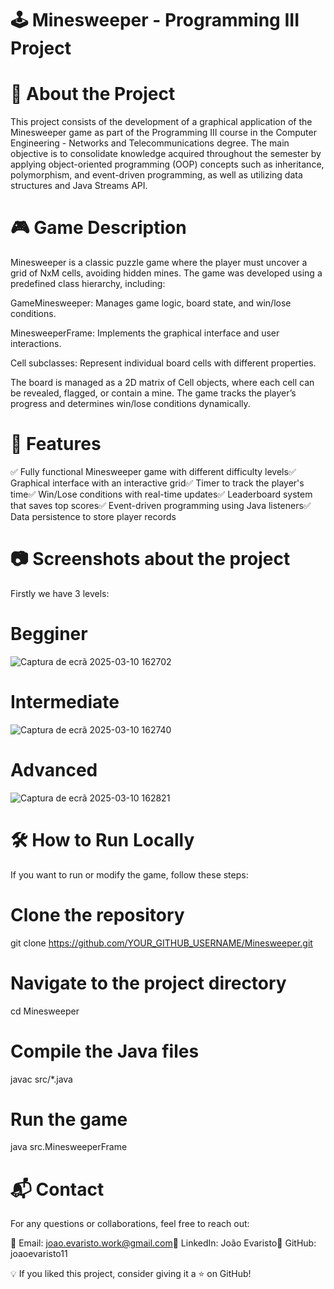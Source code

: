 # 🕹️ Minesweeper - Programming III Project

# 📌 About the Project

This project consists of the development of a graphical application of the Minesweeper game as part of the Programming III course in the Computer Engineering - Networks and Telecommunications degree. The main objective is to consolidate knowledge acquired throughout the semester by applying object-oriented programming (OOP) concepts such as inheritance, polymorphism, and event-driven programming, as well as utilizing data structures and Java Streams API.

# 🎮 Game Description

Minesweeper is a classic puzzle game where the player must uncover a grid of NxM cells, avoiding hidden mines. The game was developed using a predefined class hierarchy, including:

GameMinesweeper: Manages game logic, board state, and win/lose conditions.

MinesweeperFrame: Implements the graphical interface and user interactions.

Cell subclasses: Represent individual board cells with different properties.

The board is managed as a 2D matrix of Cell objects, where each cell can be revealed, flagged, or contain a mine. The game tracks the player’s progress and determines win/lose conditions dynamically.

# 🚀 Features

✅ Fully functional Minesweeper game with different difficulty levels✅ Graphical interface with an interactive grid✅ Timer to track the player's time✅ Win/Lose conditions with real-time updates✅ Leaderboard system that saves top scores✅ Event-driven programming using Java listeners✅ Data persistence to store player records

# 📷 Screenshots about the project

Firstly we have 3 levels:

# Begginer

![Captura de ecrã 2025-03-10 162702](https://github.com/user-attachments/assets/e2389cc1-88ee-43ab-a404-e4ca4e0fb8e7)

# Intermediate

![Captura de ecrã 2025-03-10 162740](https://github.com/user-attachments/assets/54d0983a-15a8-43bb-b421-3b1d94758c98)

# Advanced

![Captura de ecrã 2025-03-10 162821](https://github.com/user-attachments/assets/e85ca43e-c849-4e1c-90b5-2e600c2e6d8d)



# 🛠️ How to Run Locally

If you want to run or modify the game, follow these steps:

# Clone the repository

 git clone https://github.com/YOUR_GITHUB_USERNAME/Minesweeper.git  

# Navigate to the project directory

 cd Minesweeper  

# Compile the Java files

 javac src/*.java  

# Run the game

 java src.MinesweeperFrame  

# 📬 Contact

For any questions or collaborations, feel free to reach out:

📧 Email: joao.evaristo.work@gmail.com🔗 LinkedIn: João Evaristo🐙 GitHub: joaoevaristo11

💡 If you liked this project, consider giving it a ⭐ on GitHub!
